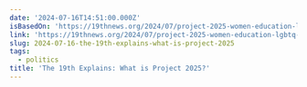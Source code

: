 ```yaml
---
date: '2024-07-16T14:51:00.000Z'
isBasedOn: 'https://19thnews.org/2024/07/project-2025-women-education-lgbtq-workforce/'
link: 'https://19thnews.org/2024/07/project-2025-women-education-lgbtq-workforce/'
slug: 2024-07-16-the-19th-explains-what-is-project-2025
tags:
  - politics
title: 'The 19th Explains: What is Project 2025?'
---
```

 
